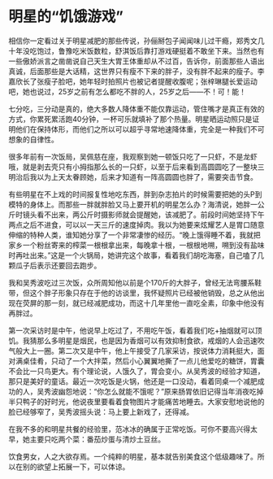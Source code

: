 # 明星的“饥饿游戏”

相信你一定看过关于明星减肥的那些传说，孙俪掰包子闻闻味儿过干瘾，郑秀文几十年没吃饱过，鲁豫吃米饭数粒，舒淇饭后靠打游戏硬挺着不敢坐下来。当然也有一些傲娇派言之凿凿说自己天生大胃王体重却从不过百，告诉你，前面那些人语出真诚，后面那些是大话精，这世界只有瘦不下来的胖子，没有胖不起来的瘦子。李嘉欣长了张瘦子脸吧，她年轻时拍照片也被记者提醒收腹呢；张梓琳腿长爱运动吧，她也说过，25岁之前有怎么都吃不胖的人，25岁之后——不！可！能！ 

七分吃，三分动是真的，绝大多数人降体重不能仅靠运动，管住嘴才是真正有效的方式，你累死累活跑40分钟，一杯可乐就填补了那个热量。明星晒运动照只是证明他们在保持体形，而他们之所以可以超乎寻常地速降体重，完全是一种我们不可想象的自律性。 

很多年前有一次饭局，吴佩慈在座，我观察到她一顿饭只吃了一只虾，不是龙虾哦，就是剥去壳只有小拇指那么长的一只虾，以至于后来看到高圆圆吃了一整块三明治后我以为上天太眷顾她，后来才知道有一阵高圆圆也胖了，需要突击节食。 

有些明星在不上戏的时间报复性地吃东西，胖到杂志拍片的时候需要把她的头P到模特的身体上。而那些一胖就胖脸又马上要开机的明星怎么办？海清说，她胖一公斤时镜头看不出来，两公斤时摄影师就会提醒她，该减肥了。前段时间她坚持下午两点之后不进食，可以以一天三斤的速度掉肉。我以为她要来炫耀艺人是胃口随意伸缩的特种人类，谁知她分享了一个非常凄惨的经历。“晚上饿得睡不着，我就把家乡一个粉丝寄来的榨菜一根根拿出来，每晚拿十根，一根根地嗍，嗍到没有盐味时再吐出来。”这是一个火锅局，她讲完这个故事，看着我们胡吃海塞，自己嗑了几颗瓜子后表示还要回去跑步。 

我和吴秀波吃过三次饭，众所周知他以前是个170斤的大胖子，曾经无法弯腰系鞋带，但这个胖子形象只存在于他的访谈里，我怀疑照片已经被他销毁，总之从他出现在荧屏的那一刻，就已经减肥成功，而这十几年里他一直吃全素，印象中他没有再胖过。 

第一次采访时是中午，他说早上吃过了，不用吃午饭，看着我们吃+抽烟就可以顶饥。我猜那么多明星是烟民，也是因为香烟可以有效抑制食欲，戒烟的人会迅速吹气般大上一圈。第二次又是中午，他上午接受了几家采访，按说体力消耗挺大，面对满桌佳肴，只动了一个大拌菜，然后小心翼翼地撕了一点儿他爱吃的糖饼，胃囊不会比一只鸟更大。有个理论说，人饿久了，胃会变小。从吴秀波的经验才知道，那只是美好的童话。最近一次吃饭是火锅，他还是一口没动，看着同桌一个减肥成功的人，吴秀波幽怨地说：“你怎么就能不饿呢？”原来肠胃依旧记得当年消夜吃掉半只鸭子的好时光，他说夜里要看着食物图片才能痛苦地睡去。大家安慰地说他的脸已经够窄了，吴秀波摇头说：马上要上新戏了，还得减。 

在我不多的和明星共餐的经验里，范冰冰的确属于正常吃饭。可你不要高兴得太早，她主要只吃两个菜：番茄炒蛋与清炒土豆丝。 

饮食男女，人之大欲存焉。一个纯粹的明星，基本就告别美食这个低级趣味了。所以在别的欲望上拓展一下，可以体谅。